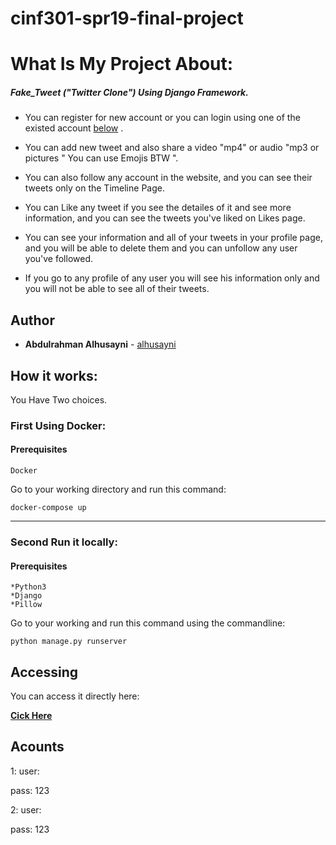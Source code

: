 # cinf301-spr19-final-project



# What Is My Project About:

##### Fake_Tweet ("Twitter Clone") Using Django Framework.

- You can register for new account or you can login using one of the existed account [below](#acounts) .

- You can add new tweet and also share a video "mp4" or audio "mp3 or pictures " You can use Emojis BTW ".

- You can also follow any account in the website, and you can see their tweets only on the Timeline Page.

- You can Like any tweet if you see the detailes of it and see more information, and you can see the tweets you've liked on Likes page.

- You can see your information and all of your tweets in your profile page, and you will be able to delete them and you can unfollow any user you've followed.

- If you go to any profile of any user you will see his information only and you will not be able to see all of their tweets.


## Author

* **Abdulrahman Alhusayni**  - [alhusayni](https://github.com/Alhusayni)


## How it works:

You Have Two choices.

### First Using Docker: 

#### Prerequisites


```
Docker 
```

Go to your working directory and run this command:

```
docker-compose up
```
------------

### Second Run it locally:

#### Prerequisites


```
*Python3
*Django
*Pillow
```

Go to your working and run this command using the commandline:

```
python manage.py runserver
```

## Accessing

You can access it directly here:



  [**Cick Here** ](http://157.230.60.25)


## Acounts


1: 
user: 

pass: 123

2:
user: 

pass: 123
